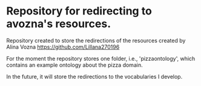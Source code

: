 Repository for redirecting to avozna's resources.
===================

Repository created to store the redirections of the resources created by Alina Vozna https://github.com/Lillana270196

For the moment the repository stores one folder, i.e., 'pizzaontology', which contains an example ontology about the pizza domain.

In the future, it will store the redirections to the vocabularies I develop. 
